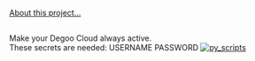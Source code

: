 [About this project…](https://tzchz.home.blog/12-degooactive/)  
  ##
Make your Degoo Cloud always active.  
These secrets are needed:
USERNAME
PASSWORD
[![py_scripts](https://github.com/wenhel/degoo-active/actions/workflows/actions.yml/badge.svg)](https://github.com/wenhel/degoo-active/actions/workflows/actions.yml)
